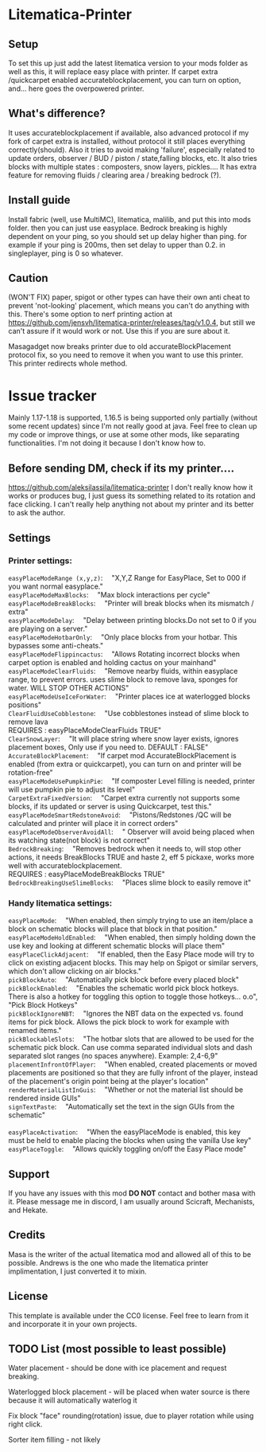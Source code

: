 # Litematica-Printer

## Setup

To set this up just add the latest litematica version to your mods folder as well as this, it will replace easy place with printer. If carpet extra /quickcarpet enabled accurateblockplacement, you can turn on option, and... here goes the overpowered printer.
## What's difference?
It uses accurateblockplacement if available, also advanced protocol if my fork of carpet extra is installed, without protocol it still places everything correctly(should).
Also it tries to avoid making 'failure', especially related to update orders, observer / BUD / piston / state,falling blocks, etc.
It also tries blocks with multiple states : composters, snow layers, pickles....
It has extra feature for removing fluids / clearing area / breaking bedrock (?).

## Install guide

Install fabric (well, use MultiMC), litematica, malilib, and put this into mods folder. then you can just use easyplace. 
Bedrock breaking is highly dependent on your ping, so you should set up delay higher than ping. for example if your ping is 200ms, then set delay to upper than 0.2.
in singleplayer, ping is 0 so whatever.
## Caution

(WON'T FIX) paper, spigot or other types can have their own anti cheat to prevent 'not-looking' placement, which means you can't do anything with this. There's some option to nerf printing action at https://github.com/jensvh/litematica-printer/releases/tag/v1.0.4, but still we can't assure if it would work or not. Use this if you are sure about it.

Masagadget now breaks printer due to old accurateBlockPlacement protocol fix, so you need to remove it when you want to use this printer.
This printer redirects whole method.

# Issue tracker
Mainly 1.17-1.18 is supported, 1.16.5 is being supported only partially (without some recent updates) since I'm not really good at java.
Feel free to clean up my code or improve things, or use at some other mods, like separating functionalities. I'm not doing it because I don't know how to.

## Before sending DM, check if its my printer....
https://github.com/aleksilassila/litematica-printer
I don't really know how it works or produces bug, I just guess its something related to its rotation and face clicking. I can't really help anything not about my printer and its better to ask the author.

## Settings

### Printer settings:

`easyPlaceModeRange (x,y,z)`:&emsp;	"X,Y,Z Range for EasyPlace, Set to 000 if you want normal easyplace."<br/>
`easyPlaceModeMaxBlocks`:&emsp;		"Max block interactions per cycle"<br/>
`easyPlaceModeBreakBlocks`:&emsp;	"Printer will break blocks when its mismatch / extra"<br/>
`easyPlaceModeDelay`:&emsp;			"Delay between printing blocks.Do not set to 0 if you are playing on a server."<br/>
`easyPlaceModeHotbarOnly`:&emsp;	"Only place blocks from your hotbar. This bypasses some anti-cheats."<br/>
`easyPlaceModeFlippincactus`:&emsp;			"Allows Rotating incorrect blocks when carpet option is enabled and holding cactus on your mainhand"<br/>
`easyPlaceModeClearFluids`:&emsp;			"Remove nearby fluids, within easyplace range, to prevent errors. uses slime block to remove lava, sponges for water. WILL STOP OTHER ACTIONS"<br/>
`easyPlaceModeUseIceForWater`:&emsp;			"Printer places ice at waterlogged blocks positions"<br/>
`ClearFluidUseCobblestone`:&emsp;			"Use cobblestones instead of slime block to remove lava <br/> REQUIRES : easyPlaceModeClearFluids TRUE"<br/>
`ClearSnowLayer`:&emsp;			"It will place string where snow layer exists, ignores placement boxes, Only use if you need to. DEFAULT : FALSE"<br/>
`AccurateBlockPlacement`:&emsp;			"If carpet mod AccurateBlockPlacement is enabled (from extra or quickcarpet), you can turn on and printer will be rotation-free"<br/>
`easyPlaceModeUsePumpkinPie`:&emsp;			"If composter Level filling is needed, printer will use pumpkin pie to adjust its level"<br/>
`CarpetExtraFixedVersion`:&emsp;			"Carpet extra currently not supports some blocks, if its updated or server is using Quickcarpet, test this."<br/>
`easyPlaceModeSmartRedstoneAvoid`:&emsp;			"Pistons/Redstones /QC will be calculated and printer will place it in correct orders"<br/>
`easyPlaceModeObserverAvoidAll`:&emsp;			" Observer will avoid being placed when its watching state(not block) is not correct"<br/>
`BedrockBreaking`:&emsp;			"Removes bedrock when it needs to, will stop other actions, it needs BreakBlocks TRUE and haste 2, eff 5 pickaxe, works more well with accurateblockplacement.<br/> REQUIRES : easyPlaceModeBreakBlocks TRUE"<br/>
`BedrockBreakingUseSlimeBlocks`:&emsp;			"Places slime block to easily remove it"<br/>
### Handy litematica settings:

`easyPlaceMode`:&emsp;				"When enabled, then simply trying to use an item/place a block on schematic blocks will place that block in that position."<br/>
`easyPlaceModeHoldEnabled`:&emsp;	"When enabled, then simply holding down the use key and looking at different schematic blocks will place them"<br/>
`easyPlaceClickAdjacent`:&emsp;		"If enabled, then the Easy Place mode will try to click on existing adjacent blocks. This may help on Spigot or similar servers, which don't allow clicking on air blocks."<br/>
`pickBlockAuto`:&emsp;				"Automatically pick block before every placed block"<br/>
`pickBlockEnabled`:&emsp;			"Enables the schematic world pick block hotkeys. There is also a hotkey for toggling this option to toggle those hotkeys... o.o", "Pick Block Hotkeys"<br/>
`pickBlockIgnoreNBT`:&emsp;			"Ignores the NBT data on the expected vs. found items for pick block. Allows the pick block to work for example with renamed items."<br/>
`pickBlockableSlots`:&emsp;			"The hotbar slots that are allowed to be used for the schematic pick block. Can use comma separated individual slots and dash separated slot ranges (no spaces anywhere). Example: 2,4-6,9"<br/>
`placementInfrontOfPlayer`:&emsp;	"When enabled, created placements or moved placements are positioned so that they are fully infront of the player, instead of the placement's origin point being at the player's location"<br/>
`renderMaterialListInGuis`:&emsp;	"Whether or not the material list should be rendered inside GUIs"<br/>
`signTextPaste`:&emsp;				"Automatically set the text in the sign GUIs from the schematic"<br/>
<br/>
`easyPlaceActivation`:&emsp;		"When the easyPlaceMode is enabled, this key must be held to enable placing the blocks when using the vanilla Use key"<br/>
`easyPlaceToggle`:&emsp;			"Allows quickly toggling on/off the Easy Place mode"<br/>

## Support
If you have any issues with this mod **DO NOT** contact and bother masa with it. Please message me in discord, I am usually around Scicraft, Mechanists, and Hekate. 

## Credits
Masa is the writer of the actual litematica mod and allowed all of this to be possible.
Andrews is the one who made the litematica printer implimentation, I just converted it to mixin.

## License

This template is available under the CC0 license. Feel free to learn from it and incorporate it in your own projects.

## TODO List (most possible to least possible)
Water placement - should be done with ice placement and request breaking.

Waterlogged block placement - will be placed when water source is there because it will automatically waterlog it

Fix block "face" rounding(rotation) issue, due to player rotation while using right click. 

Sorter item filling - not likely

